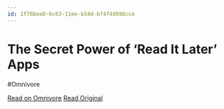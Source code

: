 ```yaml
---
id: 1f76bea0-6c63-11ee-b34d-bf4f4d698cce
---
```


# The Secret Power of ‘Read It Later’ Apps
#Omnivore

[Read on Omnivore](https://omnivore.app/me/the-secret-power-of-read-it-later-apps-18b3a30a335)
[Read Original](https://fortelabs.co/blog/the-secret-power-of-read-it-later-apps)

